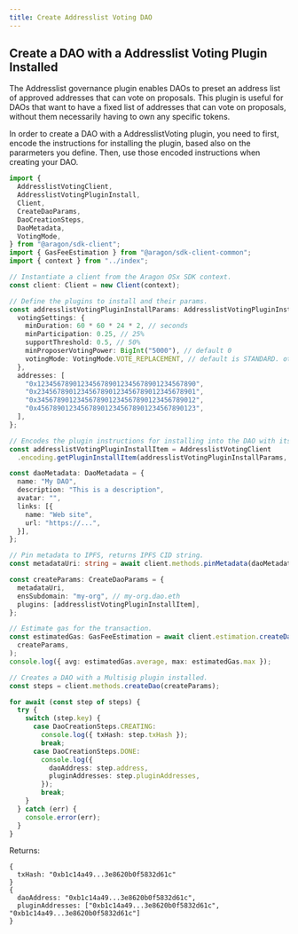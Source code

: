 ```yaml
---
title: Create Addresslist Voting DAO
---
```


## Create a DAO with a Addresslist Voting Plugin Installed

The Addresslist governance plugin enables DAOs to preset an address list of approved addresses that can vote on proposals. This plugin is useful for DAOs that want to have a fixed list of addresses that can vote on proposals, without them necessarily having to own any specific tokens.

In order to create a DAO with a AddresslistVoting plugin, you need to first, encode the instructions for installing the plugin, based also on the pararmeters you define.
Then, use those encoded instructions when creating your DAO.

```ts
import {
  AddresslistVotingClient,
  AddresslistVotingPluginInstall,
  Client,
  CreateDaoParams,
  DaoCreationSteps,
  DaoMetadata,
  VotingMode,
} from "@aragon/sdk-client";
import { GasFeeEstimation } from "@aragon/sdk-client-common";
import { context } from "../index";

// Instantiate a client from the Aragon OSx SDK context.
const client: Client = new Client(context);

// Define the plugins to install and their params.
const addresslistVotingPluginInstallParams: AddresslistVotingPluginInstall = {
  votingSettings: {
    minDuration: 60 * 60 * 24 * 2, // seconds
    minParticipation: 0.25, // 25%
    supportThreshold: 0.5, // 50%
    minProposerVotingPower: BigInt("5000"), // default 0
    votingMode: VotingMode.VOTE_REPLACEMENT, // default is STANDARD. other options: EARLY_EXECUTION, VOTE_REPLACEMENT
  },
  addresses: [
    "0x1234567890123456789012345678901234567890",
    "0x2345678901234567890123456789012345678901",
    "0x3456789012345678901234567890123456789012",
    "0x4567890123456789012345678901234567890123",
  ],
};

// Encodes the plugin instructions for installing into the DAO with its defined parameters.
const addresslistVotingPluginInstallItem = AddresslistVotingClient
  .encoding.getPluginInstallItem(addresslistVotingPluginInstallParams, "goerli");

const daoMetadata: DaoMetadata = {
  name: "My DAO",
  description: "This is a description",
  avatar: "",
  links: [{
    name: "Web site",
    url: "https://...",
  }],
};

// Pin metadata to IPFS, returns IPFS CID string.
const metadataUri: string = await client.methods.pinMetadata(daoMetadata);

const createParams: CreateDaoParams = {
  metadataUri,
  ensSubdomain: "my-org", // my-org.dao.eth
  plugins: [addresslistVotingPluginInstallItem],
};

// Estimate gas for the transaction.
const estimatedGas: GasFeeEstimation = await client.estimation.createDao(
  createParams,
);
console.log({ avg: estimatedGas.average, max: estimatedGas.max });

// Creates a DAO with a Multisig plugin installed.
const steps = client.methods.createDao(createParams);

for await (const step of steps) {
  try {
    switch (step.key) {
      case DaoCreationSteps.CREATING:
        console.log({ txHash: step.txHash });
        break;
      case DaoCreationSteps.DONE:
        console.log({
          daoAddress: step.address,
          pluginAddresses: step.pluginAddresses,
        });
        break;
    }
  } catch (err) {
    console.error(err);
  }
}
```


Returns:
```tsx
{
  txHash: "0xb1c14a49...3e8620b0f5832d61c"
}
{
  daoAddress: "0xb1c14a49...3e8620b0f5832d61c",
  pluginAddresses: ["0xb1c14a49...3e8620b0f5832d61c", "0xb1c14a49...3e8620b0f5832d61c"]
}
```